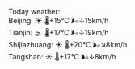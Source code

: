 Today weather:  
Beijing: ☀️   🌡️+15°C 🌬️↓15km/h  
Tianjin: 🌫  🌡️+17°C 🌬️↓19km/h  
Shijiazhuang: ☀️   🌡️+20°C 🌬️↘8km/h  
Tangshan: ☀️   🌡️+17°C 🌬️↓8km/h  
